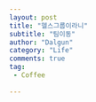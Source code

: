 ```yaml
---
layout: post
title: "헬스그룹이라니"
subtitle: "팀이동"
author: "Dalgun"
category: "Life"
comments: true
tag: 
 - Coffee
 
---
```

